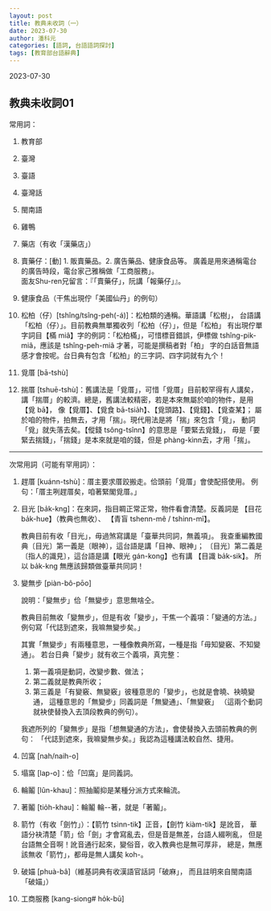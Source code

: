 ```yaml
---
layout: post
title: 教典未收詞（一）
date: 2023-07-30
author: 潘科元
categories: [語詞, 台語語詞探討]
tags: [教育部台語辭典]
---
```


2023-07-30  
## 教典未收詞01

常用詞：

1. 教育部
2. 臺灣
3. 臺語
4. 臺灣話
5. 閩南語

6. 雞鴨

7. 藥店（有收「漢藥店」）

8. 賣藥仔：[動] 1. 販賣藥品。2. 廣告藥品、健康食品等。
廣義是用來通稱電台的廣告時段，電台家己雅稱做「工商服務」。  
面友Shu-ren兄留言：『「賣藥仔」，阮講「報藥仔」』。

9. 健康食品（干焦出現佇「美國仙丹」的例句）

10. 松柏（仔）\[tshîng/tsîng-peh(-á)\]：松柏類的通稱。華語講「松樹」，
台語講「松柏（仔）」。目前教典無單獨收列「松柏（仔）」，但是「松柏」
有出現佇單字詞目【樠 miâ】字的例詞：「松柏樠」，可惜標音錯誤，伊標做
tshîng-pik-miâ，應該是 tshîng-peh-miâ 才著，可能是撰稿者對「柏」
字的白話音無語感才會按呢。台日典有包含「松柏」的三字詞、四字詞就有九个！

12. 覓厝 \[bā-tshù\]
13. 揣厝 \[tshuē-tshù\]：舊講法是「覓厝」，可惜「覓厝」目前較罕得有人講矣，
講「揣厝」的較濟。總是，舊講法較精密，若是本來無屬於咱的物件，是用【覓 bā】，
像【覓厝】、【覓食 bā-tsia̍h】、【覓頭路】、【覓錢】、【覓查某】；
屬於咱的物件，拍無去，才用「揣」。現代用法是將「揣」來包含「覓」，
動詞「覓」就失落去矣。【傱錢 tsông-tsînn】的意思是「要緊去覓錢」，
毋是「要緊去揣錢」，「揣錢」是本來就是咱的錢，但是 phàng-kìnn去，才用「揣」。

---

次常用詞（可能有罕用詞）：

1. 趕厝 \[kuánn-tshù\]：厝主要求厝跤搬走。佮頭前「覓厝」會使配搭使用。
例句：「厝主咧趕厝矣，咱著緊閣覓厝。」

2. 目光 \[ba̍k-kng\]：在來詞，指目睭正常正常，物件看會清楚。反義詞是
【目花 ba̍k-hue】（教典也無收）、 【青盲 tshenn-mê / tshinn-mî】。 

    教典目前有收「目光」，毋過煞寫講是「臺華共同詞，無義項」。
    我查重編教國典〔目光〕第一義是〔眼神〕，這台語是講「目神、眼神」；
    〔目光〕第二義是〔指人的識見〕，這台語是講【眼光 gán-kong】也有講
    【目識 ba̍k-sik】。 所以 ba̍k-kng 無應該歸類做臺華共同詞！

3. 變無步 \[piàn-bô-pōo\]

    說明：「變無步」佮「無變步」意思無啥仝。
    
    教典目前無收「變無步」，但是有收「變步」，干焦一个義項：「變通的方法。」
    例句寫「代誌到遮來，我嘛無變步矣。」
    
    其實「無變步」有兩種意思，一種像教典所寫，一種是指「毋知變竅、不知變通」。
    若台日典「變步」就有收三个義項，真完整：

    1. 第一義項是動詞，改變步數、做法；
    2. 第二義就是教典所收；
    3. 第三義是「有變竅、無變竅」彼種意思的「變步」，也就是會曉、袂曉變通，
    這種意思的「無變步」同義詞是「無變通」、「無變竅」
    （這兩个動詞就袂使替換入去頂段教典的例句）。
    
    我遮所列的「變無步」是指「想無變通的方法」，會使替換入去頭前教典的例句：
    「代誌到遮來，我嘛變無步矣。」我認為這種講法較自然、捷用。

4. 凹窩 \[nah/naih-o\]
5. 塌窩 \[lap-o\]：佮「凹窩」是同義詞。

6. 輪鬮 \[lûn-khau\]：照抽鬮抑是某種分派方式來輪流。
7. 著鬮 \[tio̍h-khau\]：輪鬮 輪--著，就是「著鬮」。

8. 箭竹（有收「劍竹」）：【箭竹 tsìnn-tik】正音，【劍竹 kiàm-tik】是訛音，
華語分袂清楚「箭」佮「劍」才會寫亂去，但是音是無差，台語人綴咧亂，
但是台語無仝音啊！訛音通行起來，變俗音，收入教典也是無可厚非，
總是，無應該無收「箭竹」，都毋是無人講矣 koh-。

9. 破媌 \[phuà-bâ\]（維基詞典有收漢語官話詞「破麻」，
而且註明來自閩南語「破媌」）

10. 工商服務 \[kang-siong# ho̍k-bū\]
